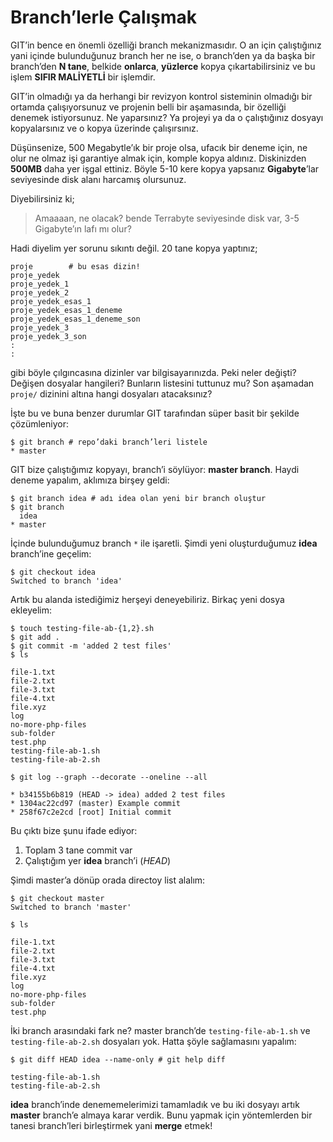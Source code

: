 # Branch’lerle Çalışmak

GIT’in bence en önemli özelliği branch mekanizmasıdır. O an için çalıştığınız
yani içinde bulunduğunuz branch her ne ise, o branch’den ya da başka bir
branch’den **N tane**, belkide **onlarca**, **yüzlerce** kopya
çıkartabilirsiniz ve bu işlem **SIFIR MALİYETLİ** bir işlemdir.

GIT’in olmadığı ya da herhangi bir revizyon kontrol sisteminin olmadığı bir
ortamda çalışıyorsunuz ve projenin belli bir aşamasında, bir özelliği denemek
istiyorsunuz. Ne yaparsınız? Ya projeyi ya da o çalıştığınız dosyayı
kopyalarsınız ve o kopya üzerinde çalışırsınız.

Düşünsenize, 500 Megabytle’ık bir proje olsa, ufacık bir deneme için, ne olur
ne olmaz işi garantiye almak için, komple kopya aldınız. Diskinizden **500MB**
daha yer işgal ettiniz. Böyle 5-10 kere kopya yapsanız **Gigabyte**’lar
seviyesinde disk alanı harcamış olursunuz.

Diyebilirsiniz ki; 

> Amaaaan, ne olacak? bende Terrabyte seviyesinde disk var, 3-5 Gigabyte’ın lafı mı olur?

Hadi diyelim yer sorunu sıkıntı değil. 20 tane kopya yaptınız;

    proje        # bu esas dizin!
    proje_yedek
    proje_yedek_1
    proje_yedek_2
    proje_yedek_esas_1
    proje_yedek_esas_1_deneme
    proje_yedek_esas_1_deneme_son
    proje_yedek_3
    proje_yedek_3_son
    :
    :

gibi böyle çılgıncasına dizinler var bilgisayarınızda. Peki neler değişti?
Değişen dosyalar hangileri? Bunların listesini tuttunuz mu? Son aşamadan
`proje/` dizinini altına hangi dosyaları atacaksınız?

İşte bu ve buna benzer durumlar GIT tarafından süper basit bir şekilde
çözümleniyor:

    $ git branch # repo’daki branch’leri listele
    * master

GIT bize çalıştığımız kopyayı, branch’i söylüyor: **master branch**. Haydi
deneme yapalım, aklımıza birşey geldi:

    $ git branch idea # adı idea olan yeni bir branch oluştur
    $ git branch
      idea
    * master

İçinde bulunduğumuz branch `*` ile işaretli. Şimdi yeni oluşturduğumuz
**idea** branch’ine geçelim:

    $ git checkout idea
    Switched to branch 'idea'

Artık bu alanda istediğimiz herşeyi deneyebiliriz. Birkaç yeni dosya ekleyelim:

    $ touch testing-file-ab-{1,2}.sh
    $ git add .
    $ git commit -m 'added 2 test files'
    $ ls
    
    file-1.txt
    file-2.txt
    file-3.txt
    file-4.txt
    file.xyz
    log
    no-more-php-files
    sub-folder
    test.php
    testing-file-ab-1.sh
    testing-file-ab-2.sh
    
    $ git log --graph --decorate --oneline --all
    
    * b34155b6b819 (HEAD -> idea) added 2 test files
    * 1304ac22cd97 (master) Example commit
    * 258f67c2e2cd [root] Initial commit

Bu çıktı bize şunu ifade ediyor:

1. Toplam 3 tane commit var
1. Çalıştığım yer **idea** branch’i (*HEAD*)

Şimdi master’a dönüp orada directoy list alalım:

    $ git checkout master
    Switched to branch 'master'
    
    $ ls
    
    file-1.txt
    file-2.txt
    file-3.txt
    file-4.txt
    file.xyz
    log
    no-more-php-files
    sub-folder
    test.php

İki branch arasındaki fark ne? master branch’de `testing-file-ab-1.sh` ve
`testing-file-ab-2.sh` dosyaları yok. Hatta şöyle sağlamasını yapalım:

    $ git diff HEAD idea --name-only # git help diff
    
    testing-file-ab-1.sh
    testing-file-ab-2.sh

**idea** branch’inde denememelerimizi tamamladık ve bu iki dosyayı artık
**master** branch’e almaya karar verdik. Bunu yapmak için yöntemlerden bir
tanesi branch’leri birleştirmek yani **merge** etmek!

